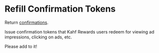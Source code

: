 # Refill Confirmation Tokens

Return [confirmations](../../confirmations/README.md).

Issue confirmation tokens that Kahf Rewards users redeem for viewing ad impressions, clicking on ads, etc.

Please add to it!
